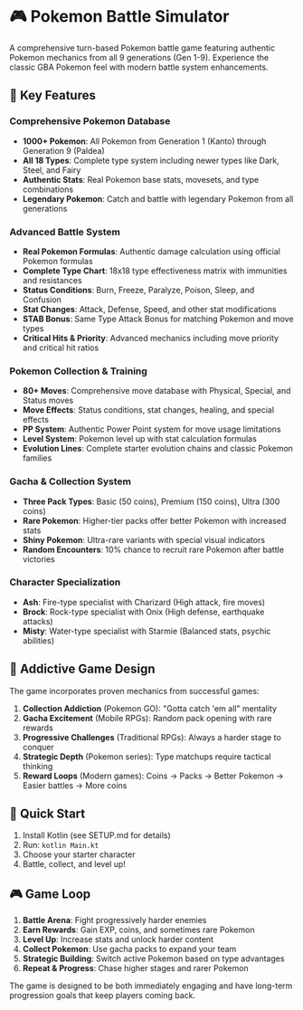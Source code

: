 # 🎮 Pokemon Battle Simulator

A comprehensive turn-based Pokemon battle game featuring authentic Pokemon mechanics from all 9 generations (Gen 1-9). Experience the classic GBA Pokemon feel with modern battle system enhancements.

## 🌟 Key Features

### Comprehensive Pokemon Database

- **1000+ Pokemon**: All Pokemon from Generation 1 (Kanto) through Generation 9 (Paldea)
- **All 18 Types**: Complete type system including newer types like Dark, Steel, and Fairy
- **Authentic Stats**: Real Pokemon base stats, movesets, and type combinations
- **Legendary Pokemon**: Catch and battle with legendary Pokemon from all generations

### Advanced Battle System

- **Real Pokemon Formulas**: Authentic damage calculation using official Pokemon formulas
- **Complete Type Chart**: 18x18 type effectiveness matrix with immunities and resistances
- **Status Conditions**: Burn, Freeze, Paralyze, Poison, Sleep, and Confusion
- **Stat Changes**: Attack, Defense, Speed, and other stat modifications
- **STAB Bonus**: Same Type Attack Bonus for matching Pokemon and move types
- **Critical Hits & Priority**: Advanced mechanics including move priority and critical hit ratios

### Pokemon Collection & Training

- **80+ Moves**: Comprehensive move database with Physical, Special, and Status moves
- **Move Effects**: Status conditions, stat changes, healing, and special effects
- **PP System**: Authentic Power Point system for move usage limitations
- **Level System**: Pokemon level up with stat calculation formulas
- **Evolution Lines**: Complete starter evolution chains and classic Pokemon families

### Gacha & Collection System

- **Three Pack Types**: Basic (50 coins), Premium (150 coins), Ultra (300 coins)
- **Rare Pokemon**: Higher-tier packs offer better Pokemon with increased stats
- **Shiny Pokemon**: Ultra-rare variants with special visual indicators
- **Random Encounters**: 10% chance to recruit rare Pokemon after battle victories

### Character Specialization

- **Ash**: Fire-type specialist with Charizard (High attack, fire moves)
- **Brock**: Rock-type specialist with Onix (High defense, earthquake attacks)
- **Misty**: Water-type specialist with Starmie (Balanced stats, psychic abilities)

## 🎯 Addictive Game Design

The game incorporates proven mechanics from successful games:

1. **Collection Addiction** (Pokemon GO): "Gotta catch 'em all" mentality
2. **Gacha Excitement** (Mobile RPGs): Random pack opening with rare rewards
3. **Progressive Challenges** (Traditional RPGs): Always a harder stage to conquer
4. **Strategic Depth** (Pokemon series): Type matchups require tactical thinking
5. **Reward Loops** (Modern games): Coins → Packs → Better Pokemon → Easier battles → More coins

## 🚀 Quick Start

1. Install Kotlin (see SETUP.md for details)
2. Run: `kotlin Main.kt`
3. Choose your starter character
4. Battle, collect, and level up!

## 🎮 Game Loop

1. **Battle Arena**: Fight progressively harder enemies
2. **Earn Rewards**: Gain EXP, coins, and sometimes rare Pokemon
3. **Level Up**: Increase stats and unlock harder content
4. **Collect Pokemon**: Use gacha packs to expand your team
5. **Strategic Building**: Switch active Pokemon based on type advantages
6. **Repeat & Progress**: Chase higher stages and rarer Pokemon

The game is designed to be both immediately engaging and have long-term progression goals that keep players coming back.
